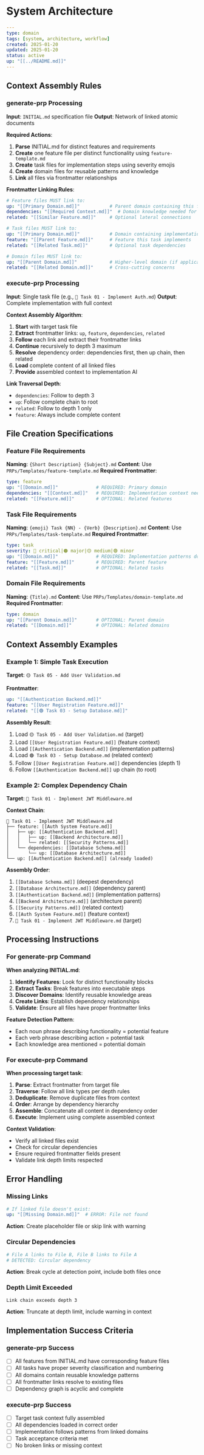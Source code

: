 # System Architecture

```yaml
---
type: domain
tags: [system, architecture, workflow]
created: 2025-01-20
updated: 2025-01-20
status: active
up: "[[../README.md]]"
---
```

## Context Assembly Rules

### generate-prp Processing

**Input**: `INITIAL.md` specification file
**Output**: Network of linked atomic documents

**Required Actions**:

1. **Parse** INITIAL.md for distinct features and requirements
2. **Create** one feature file per distinct functionality using `feature-template.md`
3. **Create** task files for implementation steps using severity emojis
4. **Create** domain files for reusable patterns and knowledge
5. **Link** all files via frontmatter relationships

**Frontmatter Linking Rules**:

```yaml
# Feature files MUST link to:
up: "[[Primary Domain.md]]"           # Parent domain containing this feature
dependencies: "[[Required Context.md]]"  # Domain knowledge needed for implementation
related: "[[Similar Feature.md]]"     # Optional lateral connections

# Task files MUST link to:
up: "[[Primary Domain.md]]"           # Domain containing implementation patterns  
feature: "[[Parent Feature.md]]"      # Feature this task implements
related: "[[Related Task.md]]"        # Optional task dependencies

# Domain files MUST link to:
up: "[[Parent Domain.md]]"            # Higher-level domain (if applicable)
related: "[[Related Domain.md]]"      # Cross-cutting concerns
```

### execute-prp Processing

**Input**: Single task file (e.g., `🔴 Task 01 - Implement Auth.md`)
**Output**: Complete implementation with full context

**Context Assembly Algorithm**:

1. **Start** with target task file
2. **Extract** frontmatter links: `up`, `feature`, `dependencies`, `related`
3. **Follow** each link and extract their frontmatter links
4. **Continue** recursively to depth 3 maximum
5. **Resolve** dependency order: dependencies first, then up chain, then related
6. **Load** complete content of all linked files
7. **Provide** assembled context to implementation AI

**Link Traversal Depth**:

- `dependencies`: Follow to depth 3
- `up`: Follow complete chain to root
- `related`: Follow to depth 1 only
- `feature`: Always include complete content

## File Creation Specifications

### Feature File Requirements

**Naming**: `{Short Description} {Subject}.md`
**Content**: Use `PRPs/Templates/feature-template.md`
**Required Frontmatter**:

```yaml
type: feature
up: "[[Domain.md]]"              # REQUIRED: Primary domain
dependencies: "[[Context.md]]"   # REQUIRED: Implementation context needed
related: "[[Feature.md]]"        # OPTIONAL: Related features
```

### Task File Requirements

**Naming**: `{emoji} Task {NN} - {Verb} {Description}.md`
**Content**: Use `PRPs/Templates/task-template.md`
**Required Frontmatter**:

```yaml
type: task
severity: 🔴 critical|🟠 major|🟡 medium|🟢 minor
up: "[[Domain.md]]"              # REQUIRED: Implementation patterns domain
feature: "[[Feature.md]]"        # REQUIRED: Parent feature
related: "[[Task.md]]"           # OPTIONAL: Related tasks
```

### Domain File Requirements

**Naming**: `{Title}.md`
**Content**: Use `PRPs/Templates/domain-template.md`
**Required Frontmatter**:

```yaml
type: domain
up: "[[Parent Domain.md]]"       # OPTIONAL: Parent domain
related: "[[Domain.md]]"         # OPTIONAL: Related domains
```

## Context Assembly Examples

### Example 1: Simple Task Execution

**Target**: `🟡 Task 05 - Add User Validation.md`

**Frontmatter**:
```yaml
up: "[[Authentication Backend.md]]"
feature: "[[User Registration Feature.md]]"
related: "[[🟢 Task 03 - Setup Database.md]]"
```

**Assembly Result**:
1. Load `🟡 Task 05 - Add User Validation.md` (target)
2. Load `[[User Registration Feature.md]]` (feature context)
3. Load `[[Authentication Backend.md]]` (implementation patterns)
4. Load `🟢 Task 03 - Setup Database.md` (related context)
5. Follow `[[User Registration Feature.md]]` dependencies (depth 1)
6. Follow `[[Authentication Backend.md]]` up chain (to root)

### Example 2: Complex Dependency Chain

**Target**: `🔴 Task 01 - Implement JWT Middleware.md`

**Context Chain**:
```text
🔴 Task 01 - Implement JWT Middleware.md
├── feature: [[Auth System Feature.md]]
│   ├── up: [[Authentication Backend.md]]
│   │   ├── up: [[Backend Architecture.md]]
│   │   └── related: [[Security Patterns.md]]
│   └── dependencies: [[Database Schema.md]]
│       └── up: [[Database Architecture.md]]
└── up: [[Authentication Backend.md]] (already loaded)
```

**Assembly Order**:
1. `[[Database Schema.md]]` (deepest dependency)
2. `[[Database Architecture.md]]` (dependency parent)
3. `[[Authentication Backend.md]]` (implementation patterns)
4. `[[Backend Architecture.md]]` (architecture parent)
5. `[[Security Patterns.md]]` (related context)
6. `[[Auth System Feature.md]]` (feature context)
7. `🔴 Task 01 - Implement JWT Middleware.md` (target)

## Processing Instructions

### For generate-prp Command

**When analyzing INITIAL.md**:

1. **Identify Features**: Look for distinct functionality blocks
2. **Extract Tasks**: Break features into executable steps
3. **Discover Domains**: Identify reusable knowledge areas
4. **Create Links**: Establish dependency relationships
5. **Validate**: Ensure all files have proper frontmatter links

**Feature Detection Pattern**:
- Each noun phrase describing functionality = potential feature
- Each verb phrase describing action = potential task
- Each knowledge area mentioned = potential domain

### For execute-prp Command

**When processing target task**:

1. **Parse**: Extract frontmatter from target file
2. **Traverse**: Follow all link types per depth rules
3. **Deduplicate**: Remove duplicate files from context
4. **Order**: Arrange by dependency hierarchy
5. **Assemble**: Concatenate all content in dependency order
6. **Execute**: Implement using complete assembled context

**Context Validation**:
- Verify all linked files exist
- Check for circular dependencies
- Ensure required frontmatter fields present
- Validate link depth limits respected

## Error Handling

### Missing Links

```yaml
# If linked file doesn't exist:
up: "[[Missing Domain.md]]"  # ERROR: File not found
```

**Action**: Create placeholder file or skip link with warning

### Circular Dependencies

```yaml
# File A links to File B, File B links to File A
# DETECTED: Circular dependency
```

**Action**: Break cycle at detection point, include both files once

### Depth Limit Exceeded

```text
Link chain exceeds depth 3
```

**Action**: Truncate at depth limit, include warning in context

## Implementation Success Criteria

### generate-prp Success

- [ ] All features from INITIAL.md have corresponding feature files
- [ ] All tasks have proper severity classification and numbering
- [ ] All domains contain reusable knowledge patterns
- [ ] All frontmatter links resolve to existing files
- [ ] Dependency graph is acyclic and complete

### execute-prp Success

- [ ] Target task context fully assembled
- [ ] All dependencies loaded in correct order
- [ ] Implementation follows patterns from linked domains
- [ ] Task acceptance criteria met
- [ ] No broken links or missing context
